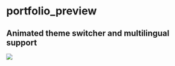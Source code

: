 # portfolio_preview


## Animated theme switcher and multilingual support

![](https://github.com/GaLenN3228/portfolio_preview/blob/main/assets/theme_and_language.gif)


